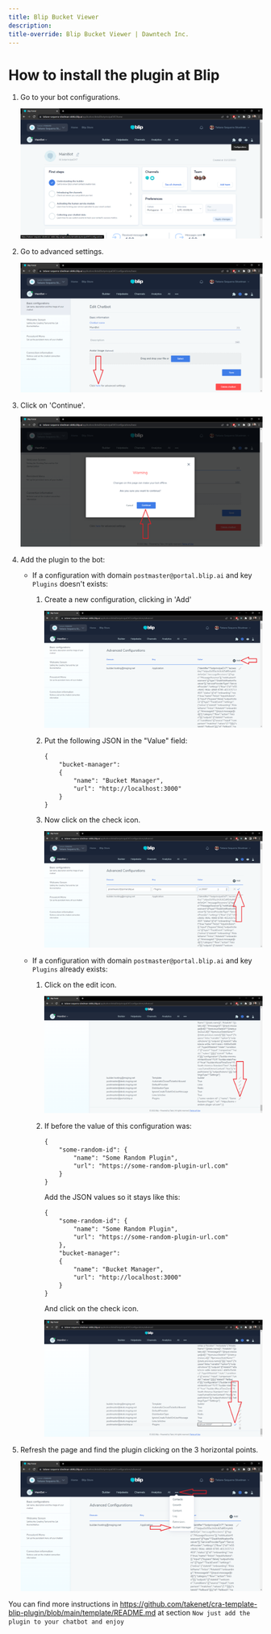 ```yaml
---
title: Blip Bucket Viewer
description: 
title-override: Blip Bucket Viewer | Dawntech Inc.
---
```

# How to install the plugin at Blip

1. Go to your bot configurations.

    ![image](../images/en/blip-bucket-viewer/home.png)

2. Go to advanced settings.

    ![image](../images/en/blip-bucket-viewer/settings.png)

3. Click on 'Continue'.

    ![image](../images/en/blip-bucket-viewer/continue_advanced_settings.png)

4. Add the plugin to the bot:

    - If a configuration with domain `postmaster@portal.blip.ai` and key `Plugins` doesn't exists:
       
        1. Create a new configuration, clicking in 'Add'
            
            ![image](../images/en/blip-bucket-viewer/add_advanced_settings.png)
        
        2. Put the following JSON in the "Value" field:
            ```
            {
                "bucket-manager": 
                {
                    "name": "Bucket Manager",
                    "url": "http://localhost:3000"
                }
            }
            ``` 

        3. Now click on the check icon.

            ![image](../images/en/blip-bucket-viewer/add_advanced_settings_2.png)
    
    - If a configuration with domain `postmaster@portal.blip.ai` and key `Plugins` already exists: 
      
        1. Click on the edit icon.

            ![image](../images/en/blip-bucket-viewer/edit_advanced_settings.png)

        2. If before the value of this configuration was:
            ```
            {
                "some-random-id": {
                    "name": "Some Random Plugin",
                    "url": "https://some-random-plugin-url.com"
                }
            }
            ``` 

            Add the JSON values so it stays like this:
            ```
            {
                "some-random-id": {
                    "name": "Some Random Plugin",
                    "url": "https://some-random-plugin-url.com"
                },
                "bucket-manager": 
                {
                    "name": "Bucket Manager",
                    "url": "http://localhost:3000"
                }
            }
            ```

            And click on the check icon.

            ![image](../images/en/blip-bucket-viewer/edit_advanced_settings_2.png)

5. Refresh the page and find the plugin clicking on the 3 horizontal points.

    ![image](../images/en/blip-bucket-viewer/3_dots.png)


You can find more instructions in <https://github.com/takenet/cra-template-blip-plugin/blob/main/template/README.md> at section `Now just add the plugin to your chatbot and enjoy`
